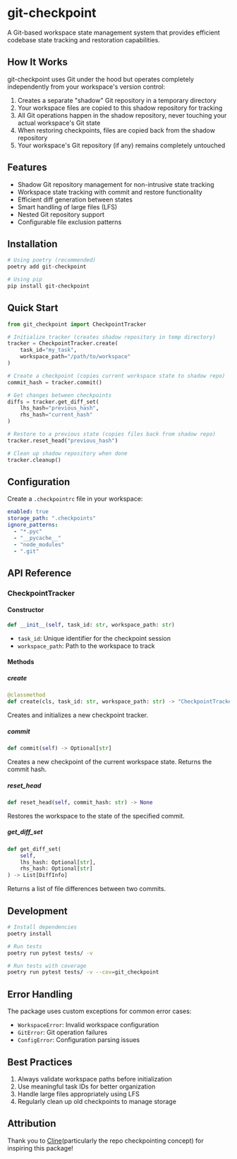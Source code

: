 # git-checkpoint

A Git-based workspace state management system that provides efficient codebase state tracking and restoration capabilities.

## How It Works

git-checkpoint uses Git under the hood but operates completely independently from your workspace's version control:

1. Creates a separate "shadow" Git repository in a temporary directory
2. Your workspace files are copied to this shadow repository for tracking
3. All Git operations happen in the shadow repository, never touching your actual workspace's Git state
4. When restoring checkpoints, files are copied back from the shadow repository
5. Your workspace's Git repository (if any) remains completely untouched

## Features

- Shadow Git repository management for non-intrusive state tracking
- Workspace state tracking with commit and restore functionality
- Efficient diff generation between states
- Smart handling of large files (LFS)
- Nested Git repository support
- Configurable file exclusion patterns

## Installation

```bash
# Using poetry (recommended)
poetry add git-checkpoint

# Using pip
pip install git-checkpoint
```

## Quick Start

```python
from git_checkpoint import CheckpointTracker

# Initialize tracker (creates shadow repository in temp directory)
tracker = CheckpointTracker.create(
    task_id="my_task",
    workspace_path="/path/to/workspace"
)

# Create a checkpoint (copies current workspace state to shadow repo)
commit_hash = tracker.commit()

# Get changes between checkpoints
diffs = tracker.get_diff_set(
    lhs_hash="previous_hash",
    rhs_hash="current_hash"
)

# Restore to a previous state (copies files back from shadow repo)
tracker.reset_head("previous_hash")

# Clean up shadow repository when done
tracker.cleanup()
```

## Configuration

Create a `.checkpointrc` file in your workspace:

```yaml
enabled: true
storage_path: ".checkpoints"
ignore_patterns:
  - "*.pyc"
  - "__pycache__"
  - "node_modules"
  - ".git"
```

## API Reference

### CheckpointTracker

#### Constructor
```python
def __init__(self, task_id: str, workspace_path: str)
```
- `task_id`: Unique identifier for the checkpoint session
- `workspace_path`: Path to the workspace to track

#### Methods

##### create
```python
@classmethod
def create(cls, task_id: str, workspace_path: str) -> "CheckpointTracker"
```
Creates and initializes a new checkpoint tracker.

##### commit
```python
def commit(self) -> Optional[str]
```
Creates a new checkpoint of the current workspace state. Returns the commit hash.

##### reset_head
```python
def reset_head(self, commit_hash: str) -> None
```
Restores the workspace to the state of the specified commit.

##### get_diff_set
```python
def get_diff_set(
    self,
    lhs_hash: Optional[str],
    rhs_hash: Optional[str]
) -> List[DiffInfo]
```
Returns a list of file differences between two commits.

## Development

```bash
# Install dependencies
poetry install

# Run tests
poetry run pytest tests/ -v

# Run tests with coverage
poetry run pytest tests/ -v --cov=git_checkpoint
```

## Error Handling

The package uses custom exceptions for common error cases:

- `WorkspaceError`: Invalid workspace configuration
- `GitError`: Git operation failures
- `ConfigError`: Configuration parsing issues

## Best Practices

1. Always validate workspace paths before initialization
2. Use meaningful task IDs for better organization
3. Handle large files appropriately using LFS
4. Regularly clean up old checkpoints to manage storage

## Attribution

Thank you to [Cline](https://github.com/cline/cline)(particularly the repo checkpointing concept) for inspiring this package!
